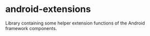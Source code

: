 # android-extensions
Library containing some helper extension functions of the Android framework components.
